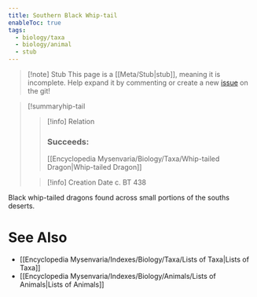 ```yaml
---
title: Southern Black Whip-tail
enableToc: true
tags:
  - biology/taxa
  - biology/animal
  - stub
---
```


> [!note] Stub
> This page is a [[Meta/Stub|stub]], meaning it is incomplete. Help expand it by commenting or create a new [issue](https://github.com/RagtimeGal/quartz--encyclopedia-mysenvaria/issues/new/choose) on the git!


> [!summary[](Meta/Stubs.md)hip-tail
> > [!info] Relation
> > ### Succeeds:
> > [[Encyclopedia Mysenvaria/Biology/Taxa/Whip-tailed Dragon|Whip-tailed Dragon]]
>
> > [!info] Creation Date
> > c. BT 438

Black whip-tailed dragons found across small portions of the souths deserts.

# See Also
- [[Encyclopedia Mysenvaria/Indexes/Biology/Taxa/Lists of Taxa|Lists of Taxa]]
- [[Encyclopedia Mysenvaria/Indexes/Biology/Animals/Lists of Animals|Lists of Animals]]
